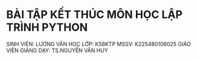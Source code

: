 # BÀI TẬP KẾT THÚC MÔN HỌC LẬP TRÌNH PYTHON
SINH VIÊN: LƯƠNG VĂN HỌC
LỚP: K58KTP
MSSV: K225480106025
GIÁO VIÊN GIẢNG DẠY: TS.NGUYỄN VĂN HUY
